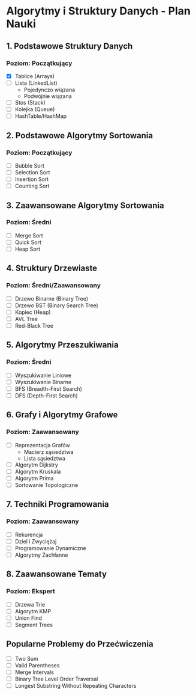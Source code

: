 # Algorytmy i Struktury Danych - Plan Nauki

## 1. Podstawowe Struktury Danych
### Poziom: Początkujący
- [x] Tablice (Arrays)
- [ ] Lista (LinkedList)
  - Pojedynczo wiązana
  - Podwójnie wiązana
- [ ] Stos (Stack)
- [ ] Kolejka (Queue)
- [ ] HashTable/HashMap

## 2. Podstawowe Algorytmy Sortowania
### Poziom: Początkujący
- [ ] Bubble Sort
- [ ] Selection Sort
- [ ] Insertion Sort
- [ ] Counting Sort

## 3. Zaawansowane Algorytmy Sortowania
### Poziom: Średni
- [ ] Merge Sort
- [ ] Quick Sort
- [ ] Heap Sort

## 4. Struktury Drzewiaste
### Poziom: Średni/Zaawansowany
- [ ] Drzewo Binarne (Binary Tree)
- [ ] Drzewo BST (Binary Search Tree)
- [ ] Kopiec (Heap)
- [ ] AVL Tree
- [ ] Red-Black Tree

## 5. Algorytmy Przeszukiwania
### Poziom: Średni
- [ ] Wyszukiwanie Liniowe
- [ ] Wyszukiwanie Binarne
- [ ] BFS (Breadth-First Search)
- [ ] DFS (Depth-First Search)

## 6. Grafy i Algorytmy Grafowe
### Poziom: Zaawansowany
- [ ] Reprezentacja Grafów
  - Macierz sąsiedztwa
  - Lista sąsiedztwa
- [ ] Algorytm Dijkstry
- [ ] Algorytm Kruskala
- [ ] Algorytm Prima
- [ ] Sortowanie Topologiczne

## 7. Techniki Programowania
### Poziom: Zaawansowany
- [ ] Rekurencja
- [ ] Dziel i Zwyciężaj
- [ ] Programowanie Dynamiczne
- [ ] Algorytmy Zachłanne

## 8. Zaawansowane Tematy
### Poziom: Ekspert
- [ ] Drzewa Trie
- [ ] Algorytm KMP
- [ ] Union Find
- [ ] Segment Trees

## Popularne Problemy do Przećwiczenia
- [ ] Two Sum
- [ ] Valid Parentheses
- [ ] Merge Intervals
- [ ] Binary Tree Level Order Traversal
- [ ] Longest Substring Without Repeating Characters
